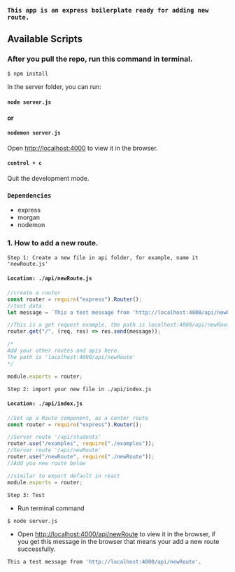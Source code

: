 ### `This app is an express boilerplate ready for adding new route.`

## Available Scripts

### After you pull the repo, run this command in terminal.

```bash
$ npm install
```

In the server folder, you can run:

#### `node server.js`

#### or

#### `nodemon server.js`

Open [http://localhost:4000](http://localhost:4000) to view it in the browser.

#### `control + c`

Quit the development mode.

### `Dependencies`

- express
- morgan
- nodemon

### 1. How to add a new route.

`Step 1: Create a new file in api folder, for example, name it 'newRoute.js'`

#### `Location: ./api/newRoute.js`

```js
//create a router
const router = require("express").Router();
//test data
let message = `This a test message from 'http://localhost:4000/api/newRoute'.`;

//This is a get request example, the path is localhost:4000/api/newRoute
router.get("/", (req, res) => res.send(message));

/*
Add your other routes and apis here.
The path is 'localhost:4000/api/newRoute'
*/

module.exports = router;
```

`Step 2: import your new file in ./api/index.js`

#### `Location: ./api/index.js`

```js
//Set up a Route component, as a center route
const router = require("express").Router();

//Server route '/api/students'
router.use("/examples", require("./examples"));
//Server route '/api/newRoute'
router.use("/newRoute", require("./newRoute"));
//Add you new route below

//similar to export default in react
module.exports = router;
```

`Step 3: Test`

- Run terminal command

```bash
$ node server.js
```

- Open [http://localhost:4000/api/newRoute](http://localhost:4000/api/newRoute) to view it in the browser, if you get this message in the browser that means your add a new route successfully.

```bash
This a test message from 'http://localhost:4000/api/newRoute'.
```
